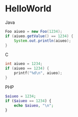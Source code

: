 HelloWorld
==========

Java
```Java
Foo aiueo = new Foo(1234);
if (aiueo.getValue() == 1234) {
    System.out.println(aiueo);
}
```

C
```C
int aiueo = 1234;
if (aiueo == 1234) {
    printf("%d\n", aiueo);
}
```

PHP
```PHP
$aiueo = 1234;
if ($aiueo == 1234) {
    echo $aiueo, "\n";
}
```
